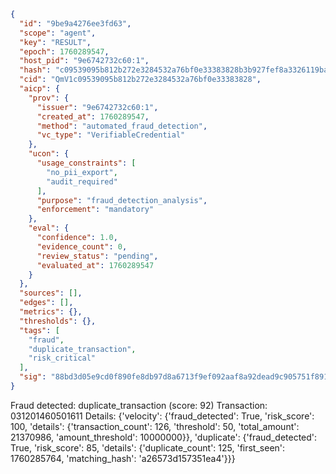 ```json
{
  "id": "9be9a4276ee3fd63",
  "scope": "agent",
  "key": "RESULT",
  "epoch": 1760289547,
  "host_pid": "9e6742732c60:1",
  "hash": "c09539095b812b272e3284532a76bf0e33383828b3b927fef8a3326119ba5d6f",
  "cid": "QmV1c09539095b812b272e3284532a76bf0e33383828",
  "aicp": {
    "prov": {
      "issuer": "9e6742732c60:1",
      "created_at": 1760289547,
      "method": "automated_fraud_detection",
      "vc_type": "VerifiableCredential"
    },
    "ucon": {
      "usage_constraints": [
        "no_pii_export",
        "audit_required"
      ],
      "purpose": "fraud_detection_analysis",
      "enforcement": "mandatory"
    },
    "eval": {
      "confidence": 1.0,
      "evidence_count": 0,
      "review_status": "pending",
      "evaluated_at": 1760289547
    }
  },
  "sources": [],
  "edges": [],
  "metrics": {},
  "thresholds": {},
  "tags": [
    "fraud",
    "duplicate_transaction",
    "risk_critical"
  ],
  "sig": "88bd3d05e9cd0f890fe8db97d8a6713f9ef092aaf8a92dead9c905751f891311"
}
```

Fraud detected: duplicate_transaction (score: 92)
Transaction: 031201460501611
Details: {'velocity': {'fraud_detected': True, 'risk_score': 100, 'details': {'transaction_count': 126, 'threshold': 50, 'total_amount': 21370986, 'amount_threshold': 10000000}}, 'duplicate': {'fraud_detected': True, 'risk_score': 85, 'details': {'duplicate_count': 125, 'first_seen': 1760285764, 'matching_hash': 'a26573d157351ea4'}}}
